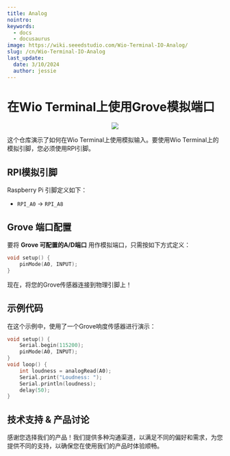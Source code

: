 ```yaml
---
title: Analog
nointro:
keywords:
  - docs
  - docusaurus
image: https://wiki.seeedstudio.com/Wio-Terminal-IO-Analog/
slug: /cn/Wio-Terminal-IO-Analog
last_update:
  date: 3/10/2024
  author: jessie
---
```


# 在Wio Terminal上使用Grove模拟端口

<div align="center"><img src="https://files.seeedstudio.com/wiki/Wio-Terminal/img/2019-12-12%2011-36-22.2019-12-12%2011_37_02.gif" /></div>

这个仓库演示了如何在Wio Terminal上使用模拟输入。要使用Wio Terminal上的模拟引脚，您必须使用RPI引脚。

## RPI模拟引脚

Raspberry Pi 引脚定义如下：

- `RPI_A0` -> `RPI_A8`

## Grove 端口配置

要将 **Grove 可配置的A/D端口** 用作模拟端口，只需按如下方式定义：

```cpp
void setup() {
    pinMode(A0, INPUT);
}
```

现在，将您的Grove传感器连接到物理引脚上！

## 示例代码

在这个示例中，使用了一个Grove响度传感器进行演示：

```cpp
void setup() {
    Serial.begin(115200);
    pinMode(A0, INPUT);
}
void loop() {
    int loudness = analogRead(A0);
    Serial.print("Loudness: ");
    Serial.println(loudness);
    delay(50);
}
```

## 技术支持 & 产品讨论

感谢您选择我们的产品！我们提供多种沟通渠道，以满足不同的偏好和需求，为您提供不同的支持，以确保您在使用我们的产品时体验顺畅。

<div class="button_tech_support_container">
<a href="https://forum.seeedstudio.com/" class="button_forum"></a> 
<a href="https://www.seeedstudio.com/contacts" class="button_email"></a>
</div>

<div class="button_tech_support_container">
<a href="https://discord.gg/eWkprNDMU7" class="button_discord"></a> 
<a href="https://github.com/Seeed-Studio/wiki-documents/discussions/69" class="button_discussion"></a>
</div>
